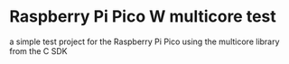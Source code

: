 # Raspberry Pi Pico W multicore test
a simple test project for the Raspberry Pi Pico using the multicore library from the C SDK 